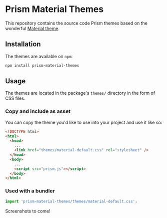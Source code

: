 # Prism Material Themes

This repository contains the source code Prism themes based on the wonderful [Material theme](https://material-theme.site/).

## Installation

The themes are available on `npm`:

```sh
npm install prism-material-themes
```

## Usage

The themes are located in the package's `themes/` directory in the form of CSS files. 

### Copy and include as asset

You can copy the theme you'd like to use into your project and use it like so:

```html
<!DOCTYPE html>
<html>
  <head>
    ...
    <link href="themes/material-default.css" rel="stylesheet" />
  </head>
  <body>
    ...
    <script src="prism.js"></script>
  </body>
</html>
```

### Used with a bundler

```js
import 'prism-material-themes/themes/material-default.css';
```

Screenshots to come!

